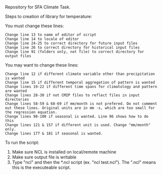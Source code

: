 Repository for SFA Climate Task.

Steps to creation of library for temperature:

You must change these lines:

	Change line 13 to name of editor of script
	Change line 14 to locale of editor
	Change line 24-25 to correct directory for future input files
	Change line 26 to correct directory for historical input files
	Change line 91 (folders only, not file) to correct directory for output files

You may want to change these lines:

	Change line 12 if different climate variable other than precipitation is wanted 
	Change line 15 if different temporal aggregation of pattern is wanted 
	Change lines 19-22 if different time spans for climatology and pattern are wanted 
	Change lines 28-30 if not CMIP files to reflect files in input directories 
	Change lines 58-59 & 68-69 if mm/month is not prefered. Do not comment out these lines. Original units are in mm -s, which are too small for the regression equation. 
	Change lines 98-100 if seasonal is wanted. Line 96 shows how to do this 
	Change lines 121 & 157 if different unit is used. Change "mm/month" only. 
	Change lines 177 & 181 if seasonal is wanted.

To run the script:

1.  Make sure NCL is installed on local/remote machine
2.  Make sure output file is writable
3.  Type "ncl" and then the *.ncl script (ex. "ncl test.ncl"). The ".ncl" means this is the executeable script.

